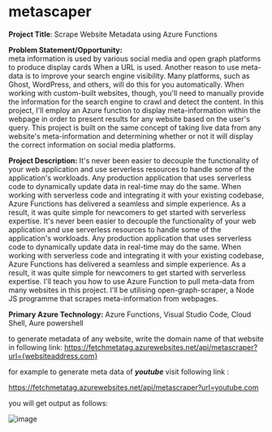 # metascaper
__Project Title__: Scrape Website Metadata using Azure Functions

__Problem Statement/Opportunity:__   
meta information is used by various social media and open graph platforms to produce display cards When a URL is used. Another reason to use meta-data is to improve your search engine visibility. Many platforms, such as Ghost, WordPress, and others, will do this for you automatically. When working with custom-built websites, though, you'll need to manually provide the information for the search engine to crawl and detect the content. In this project, I'll employ an Azure function to display meta-information within the webpage in order to present results for any website based on the user's query. This project is built on the same concept of taking live data from any website's meta-information and determining whether or not it will display the correct information on social media platforms.

__Project Description:__
It's never been easier to decouple the functionality of your web application and use serverless resources to handle some of the application's workloads. Any production application that uses serverless code to dynamically update data in real-time may do the same. When working with serverless code and integrating it with your existing codebase, Azure Functions has delivered a seamless and simple experience. As a result, it was quite simple for newcomers to get started with serverless expertise. It's never been easier to decouple the functionality of your web application and use serverless resources to handle some of the application's workloads. Any production application that uses serverless code to dynamically update data in real-time may do the same. When working with serverless code and integrating it with your existing codebase, Azure Functions has delivered a seamless and simple experience. As a result, it was quite simple for newcomers to get started with serverless expertise. I'll teach you how to use Azure Function to pull meta-data from many websites in this project. I'll be utilising open-graph-scraper, a Node JS programme that scrapes meta-information from webpages.

__Primary Azure Technology:__
Azure Functions, Visual Studio Code, Cloud Shell, Aure powershell 

to generate metadata of any website, write the domain name of that website in following link:
https://fetchmetatag.azurewebsites.net/api/metascraper?url={websiteaddress.com}

for example to generate meta data of __*youtube*__ visit following link : 

https://fetchmetatag.azurewebsites.net/api/metascraper?url=youtube.com

you will get output as follows:

![image](https://user-images.githubusercontent.com/65440507/145861760-5c0b2632-e132-47bd-997c-6aefd1044ab6.png)

	


